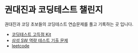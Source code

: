 권대진과 코딩테스트 챌린지
======================

권대진과 코딩 초보들의 코딩테스트 연습문제를 풀고 기록하는 곳 입니다.

- [코딩테스트 고득점 Kit](https://school.programmers.co.kr/learn/challenges?tab=algorithm_practice_kit)
- [삼성 SW 역량 테스트 기출 문제](https://www.acmicpc.net/workbook/view/1152)
- [leetcode](https://leetcode.com/problemset/all/)
